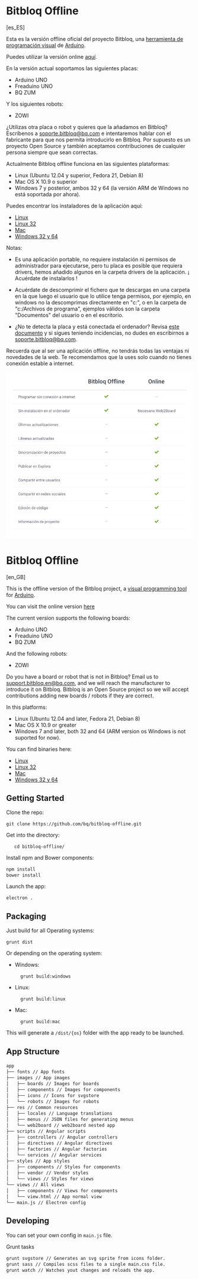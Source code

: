 # Bitbloq Offline 

[es_ES]

Esta es la versión offline oficial del proyecto Bitbloq, una [herramienta de programación visual](https://es.wikipedia.org/wiki/Programaci%C3%B3n_visual) de [Arduino](https://www.arduino.cc/).

Puedes utilizar la versión online [aquí](http://bitbloq.bq.com).

En la versión actual soportamos las siguientes placas:

 - Arduino UNO
 - Freaduino UNO
 - BQ ZUM

Y los siguientes robots:

 - ZOWI

¿Utilizas otra placa o robot y quieres que la añadamos en Bitbloq? Escríbenos a soporte.bitbloq@bq.com e intentaremos hablar con el fabricante para que nos permita introducirlo en Bitbloq. 
Por supuesto es un proyecto Open Source y también aceptamos contribuciones de cualquier persona siempre que sean correctas.

Actualmente Bitbloq offline funciona en las siguientes plataformas:

 - Linux (Ubuntu 12.04 y superior, Fedora 21, Debian 8)
 - Mac OS X 10.9 o superior
 - Windows 7 y posterior, ambos 32 y 64 (la versión ARM de Windows no está soportada por ahora).

Puedes encontrar los instaladores de la aplicación aquí:

 - [Linux](https://github.com/bq/bitbloq-offline/releases/download/v1.0.1/linux.zip)
 - [Linux 32](https://github.com/bq/bitbloq-offline/releases/download/v1.0.1/linux32.zip)
 - [Mac](https://github.com/bq/bitbloq-offline/releases/download/v1.0.1/mac.zip)
 - [Windows 32 y 64](https://github.com/bq/bitbloq-offline/releases/download/v1.0.1/windows.zip)


Notas:
 
 - Es una aplicación portable, no requiere instalación ni permisos de administrador para ejecutarse, pero tu placa es posible que requiera drivers, hemos añadido algunos en la carpeta drivers de la aplicación. ¡ Acuérdate de instalarlos !
 
 - Acuérdate de descomprimir el fichero que te descargas en una carpeta en la que luego el usuario que lo utilice tenga permisos, por ejemplo, en windows no la descomprimas directamente en "c:", o en la carpeta de "c:/Archivos de programa", ejemplos válidos son la carpeta "Documentos" del usuario o en el escritorio.
 
 - ¿No te detecta la placa y está conectada el ordenador? Revisa [este documento](docs/motherboard_troubleshooting.pdf) y si sigues teniendo incidencias, no dudes en escríbirnos a soporte.bitbloq@bq.com.

Recuerda que al ser una aplicación offline, no tendrás todas las ventajas ni novedades de la web. Te recomendamos que la uses solo cuando no tienes conexión estable a internet.

![alt tag](docs/onlineVSoffline.jpg) 

# Bitbloq Offline

[en_GB]

This is the offline version of the Bitbloq project, a [visual programming tool](https://en.wikipedia.org/wiki/Visual_programming_language) for [Arduino](https://www.arduino.cc/).

You can visit the online version [here](http://bitbloq.bq.com)

The current version supports the following boards:

 - Arduino UNO
 - Freaduino UNO
 - BQ ZUM

And the following robots:

 - ZOWI

Do you have a board or robot that is not in Bitbloq? Email us to support.bitbloq.en@bq.com, and we will reach the manufacturer to introduce it on Bitbloq.
Bitbloq is an Open Source project so we will accept contributions adding new boards / robots if they are correct.

In this platforms:

 - Linux (Ubuntu 12.04 and later, Fedora 21, Debian 8)
 - Mac OS X 10.9 or greater
 - Windows 7 and later, both 32 and 64 (ARM version os Windows is not suported for now).

You can find binaries here:

 - [Linux](https://github.com/bq/bitbloq-offline/releases/download/v1.0.1/linux.zip)
 - [Linux 32](https://github.com/bq/bitbloq-offline/releases/download/v1.0.1/linux32.zip)
 - [Mac](https://github.com/bq/bitbloq-offline/releases/download/v1.0.1/mac.zip)
 - [Windows 32 y 64](https://github.com/bq/bitbloq-offline/releases/download/v1.0.1/windows.zip)

## Getting Started ##

Clone the repo:

    git clone https://github.com/bq/bitbloq-offline.git

Get into the directory:

       cd bitbloq-offline/

Install npm and Bower components:

    npm install
    bower install
Launch the app:

    electron .


## Packaging ##
Just build for all Operating systems:

    grunt dist

Or depending on the operating system:


- Windows:

        grunt build:windows
- Linux:

        grunt build:linux
- Mac:

        grunt build:mac

This will generate a `/dist/{os}` folder with the app ready to be launched.


## App Structure ##
```
app
├── fonts // App fonts
├── images // App images
│   ├── boards // Images for boards
│   ├── components // Images for components
│   ├── icons // Icons for svgstore
│   └── robots // Images for robots
├── res // Common resources
│   ├── locales // Language translations
│   ├── menus // JSON files for generating menus
│   └── web2board // web2board nested app
├── scripts // Angular scripts
│   ├── controllers // Angular controllers
│   ├── directives // Angular directives
│   ├── factories // Angular factories
│   └── services // Angular services
├── styles // App styles
│   ├── components // Styles for components
│   ├── vendor // Vendor styles
│   └── views // Styles for views
└── views // All views
│   ├── components // Views for components
│   └── view.html // App normal view
└── main.js // Electron config
```



## Developing ##

You can set your own config in `main.js` file.  

Grunt tasks

    grunt svgstore // Generates an svg sprite from icons folder.
    grunt sass // Compiles scss files to a single main.css file.
    grunt watch // Watches yout changes and reloads the app.
